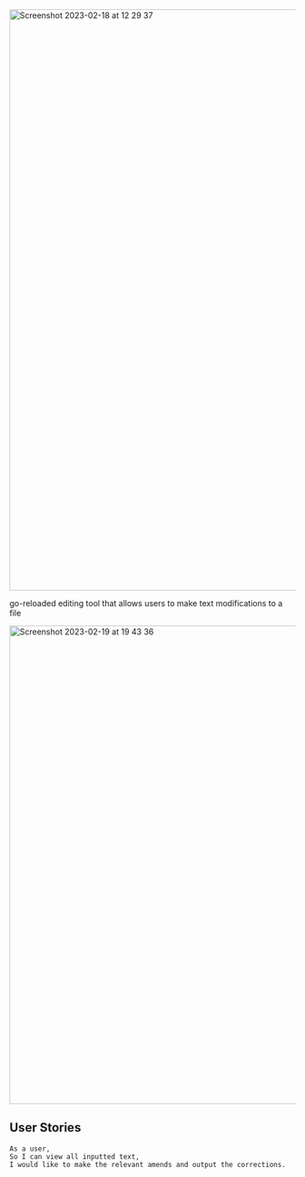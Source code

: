 <img width="1023" alt="Screenshot 2023-02-18 at 12 29 37" src="https://user-images.githubusercontent.com/111147520/219866122-6422b1b6-140a-4a7d-b0b2-9cfc1d41f7f0.png">


go-reloaded editing tool that allows users to make text modifications to a file


<img width="842" alt="Screenshot 2023-02-19 at 19 43 36" src="https://user-images.githubusercontent.com/111147520/219971331-0d6a0890-ec04-4589-83ad-4e25fbd9a13f.png">


## User Stories
```
As a user,
So I can view all inputted text,
I would like to make the relevant amends and output the corrections.
```

